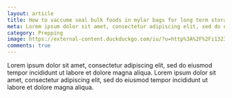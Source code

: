 ```yaml
---
layout: article
title: How to vaccume seal bulk foods in mylar bags for long term storage
meta: Lorem ipsum dolor sit amet, consectetur adipiscing elit, sed do eiusmod tempor incididunt ut labore et dolore magna aliqua.
category: Prepping
image: https://external-content.duckduckgo.com/iu/?u=http%3A%2F%2Fi1323.photobucket.com%2Falbums%2Fu581%2Frobustgunther%2Funnamed_zps3f9b52ad.jpg&f=1&nofb=1
comments: true
---
```


Lorem ipsum dolor sit amet, consectetur adipiscing elit, sed do eiusmod tempor incididunt ut labore et dolore magna aliqua. Lorem ipsum dolor sit amet, consectetur adipiscing elit, sed do eiusmod tempor incididunt ut labore et dolore magna aliqua.
